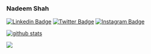 ### Nadeem Shah

[![Linkedin Badge](https://img.shields.io/badge/-LinkedIn-0e76a8?style=flat-square&logo=Linkedin&logoColor=white)](https://www.linkedin.com/in/nadeem-shah)
[![Twitter Badge](https://img.shields.io/badge/-Twitter-00acee?style=flat-square&logo=Twitter&logoColor=white)](https://twitter.com/Nshah816)
[![Instagram Badge](https://img.shields.io/badge/-Instagram-e4405f?style=flat-square&logo=Instagram&logoColor=white)](https://www.instagram.com/nadeem_xyed/)


[![github stats](https://github-readme-stats.vercel.app/api?username=Nadeem7hah&show_icons=true&include_all_commits=true&count_private=true&theme=onedark&cache_seconds=3600)](https://github.com/Nadeem7hah)

![](https://komarev.com/ghpvc/?username=Nadeem7hah&color=green&style=flat-square) 

